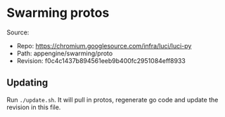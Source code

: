 # Swarming protos

Source:

*   Repo: https://chromium.googlesource.com/infra/luci/luci-py
*   Path: appengine/swarming/proto
*   Revision: f0c4c1437b894561eeb9b400fc2951084eff8933

## Updating

Run `./update.sh`. It will pull in protos, regenerate go code and update the
revision in this file.
